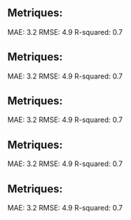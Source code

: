 ## Metriques:
MAE:  3.2 
RMSE:  4.9 
R-squared: 0.7
## Metriques:
MAE:  3.2 
RMSE:  4.9 
R-squared: 0.7
## Metriques:
MAE:  3.2 
RMSE:  4.9 
R-squared: 0.7
## Metriques:
MAE:  3.2 
RMSE:  4.9 
R-squared: 0.7
## Metriques:
MAE:  3.2 
RMSE:  4.9 
R-squared: 0.7
